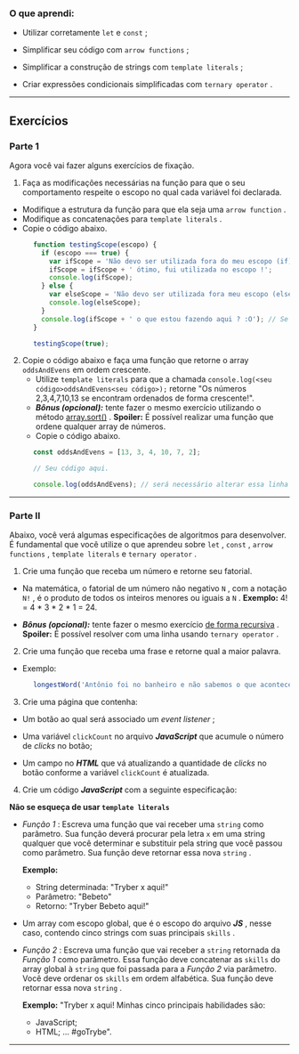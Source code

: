 ﻿### O que aprendi:

-   Utilizar corretamente  `let`  e  `const`  ;
    
-   Simplificar seu código com  `arrow functions`  ;
    
-   Simplificar a construção de strings com  `template literals`  ;
    
-   Criar expressões condicionais simplificadas com  `ternary operator`  .
----------


## Exercícios
### Parte 1
Agora você vai fazer alguns exercícios de fixação.

1.  Faça as modificações necessárias na função para que o seu comportamento respeite o escopo no qual cada variável foi declarada.

-   Modifique a estrutura da função para que ela seja uma  `arrow function`  .
-   Modifique as concatenações para  `template literals`  .
-   Copie o código abaixo.

```js
      function testingScope(escopo) {
        if (escopo === true) {
          var ifScope = 'Não devo ser utilizada fora do meu escopo (if)';
          ifScope = ifScope + ' ótimo, fui utilizada no escopo !';
          console.log(ifScope);
        } else {
          var elseScope = 'Não devo ser utilizada fora meu escopo (else)';
          console.log(elseScope);
        }
        console.log(ifScope + ' o que estou fazendo aqui ? :O'); // Se necessário esta linha pode ser removida.
      }

      testingScope(true);
```

2.  Copie o código abaixo e faça uma função que retorne o array  `oddsAndEvens`  em ordem crescente.
    -   Utilize  `template literals`  para que a chamada  `console.log(<seu código>oddsAndEvens<seu código>);`  retorne "Os números 2,3,4,7,10,13 se encontram ordenados de forma crescente!".
    -   **_Bônus (opcional):_** tente fazer o mesmo exercício utilizando o método  [array.sort()](https://developer.mozilla.org/en-US/docs/Web/JavaScript/Reference/Global_Objects/Array/sort) .  **Spoiler:** É possível realizar uma função que ordene qualquer array de números.
    -   Copie o código abaixo.

```js
      const oddsAndEvens = [13, 3, 4, 10, 7, 2];

      // Seu código aqui.

      console.log(oddsAndEvens); // será necessário alterar essa linha 😉
```
----------

### Parte II

Abaixo, você verá algumas especificações de algoritmos para desenvolver. É fundamental que você utilize o que aprendeu sobre  `let`  ,  `const`  ,  `arrow functions`  ,  `template literals`  e  `ternary operator`  .

1.  Crie uma função que receba um número e retorne seu fatorial.

-   Na matemática, o fatorial de um número não negativo  `N`  , com a notação  `N!`  , é o produto de todos os inteiros menores ou iguais a  `N`  .  **Exemplo:** 4! = 4 * 3 * 2 * 1 = 24.
    
-   **_Bônus (opcional):_** tente fazer o mesmo exercício  [de forma recursiva](http://www.devfuria.com.br/logica-de-programacao/recursividade-fatorial/) .  **Spoiler:** É possível resolver com uma linha usando  `ternary operator`  .
    

2.  Crie uma função que receba uma frase e retorne qual a maior palavra.

-   Exemplo:

```js
      longestWord('Antônio foi no banheiro e não sabemos o que aconteceu') // retorna 'aconteceu'
```

3.  Crie uma página que contenha:

-   Um botão ao qual será associado um  _event listener_ ;
    
-   Uma variável  `clickCount`  no arquivo  **_JavaScript_** que acumule o número de  _clicks_ no botão;
    
-   Um campo no  **_HTML_** que vá atualizando a quantidade de  _clicks_ no botão conforme a variável  `clickCount`  é atualizada.
    

4.  Crie um código  **_JavaScript_** com a seguinte especificação:

**Não se esqueça de usar  `template literals`**

-   _Função 1_ : Escreva uma função que vai receber uma  `string`  como parâmetro. Sua função deverá procurar pela letra  `x`  em uma string qualquer que você determinar e substituir pela string que você passou como parâmetro. Sua função deve retornar essa nova  `string`  .
    
    **Exemplo:**
    
    -   String determinada: "Tryber x aqui!"
    -   Parâmetro: "Bebeto"
    -   Retorno: "Tryber Bebeto aqui!"
-   Um array com escopo global, que é o escopo do arquivo  **_JS_** , nesse caso, contendo cinco strings com suas principais  `skills`  .
    
-   _Função 2_ : Escreva uma função que vai receber a  `string`  retornada da  _Função 1_ como parâmetro. Essa função deve concatenar as  `skills`  do array global à  `string`  que foi passada para a  _Função 2_ via parâmetro. Você deve ordenar os  `skills`  em ordem alfabética. Sua função deve retornar essa nova  `string`  .
    
    **Exemplo:** "Tryber x aqui! Minhas cinco principais habilidades são:
    
    -   JavaScript;
    -   HTML; ... #goTrybe".

----------

